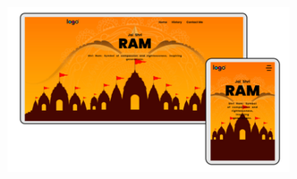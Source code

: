 ![Design preview for the Intro section with dropdown navigation coding challenge](./design/websiteAll.png)
